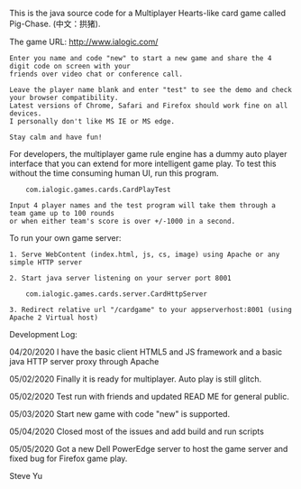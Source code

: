 This is the java source code for a Multiplayer Hearts-like card game called Pig-Chase. (中文：拱猪).

The game URL:
		http://www.ialogic.com/

	Enter you name and code "new" to start a new game and share the 4 digit code on screen with your
	friends over video chat or conference call.
	
	Leave the player name blank and enter "test" to see the demo and check your browser compatibility. 
	Latest versions of Chrome, Safari and Firefox should work fine on all devices. 
	I personally don't like MS IE or MS edge. 
	
	Stay calm and have fun!

For developers, the multiplayer game rule engine has a dummy auto player interface that you can extend for more intelligent game play. To test this without the time consuming human UI, run this program.

		com.ialogic.games.cards.CardPlayTest

	Input 4 player names and the test program will take them through a team game up to 100 rounds 
	or when either team's score is over +/-1000 in a second.

To run your own game server:

	1. Serve WebContent (index.html, js, cs, image) using Apache or any simple HTTP server
	
	2. Start java server listening on your server port 8001
	
		com.ialogic.games.cards.server.CardHttpServer
	
	3. Redirect relative url "/cardgame" to your appserverhost:8001 (using Apache 2 Virtual host)


Development Log:

04/20/2020	I have the basic client HTML5 and JS framework and a basic java HTTP server proxy through Apache

05/02/2020      Finally it is ready for multiplayer. Auto play is still glitch.

05/02/2020      Test run with friends and updated READ ME for general public.

05/03/2020	Start new game with code "new" is supported.

05/04/2020	Closed most of the issues and add build and run scripts

05/05/2020	Got a new Dell PowerEdge server to host the game server and fixed bug for Firefox game play.

Steve Yu
